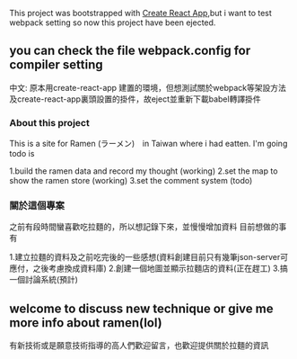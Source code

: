 This project was bootstrapped with [Create React App](https://github.com/facebook/create-react-app),but i want to test webpack setting
so now this project have been ejected.
## you can check the file webpack.config for compiler setting

中文: 原本用create-react-app 建置的環境，但想測試關於webpack等架設方法及create-react-app裏頭設置的掛件，故eject並重新下載babel轉譯掛件

### About this project 
This is a site for Ramen (ラーメン)　in Taiwan where i had eatten.
I'm going todo is 

1.build the ramen data and record my thought (working)
2.set the map to show the ramen store (working)
3.set the comment system (todo)

### 關於這個專案
之前有段時間蠻喜歡吃拉麵的，所以想記錄下來，並慢慢增加資料
目前想做的事有

1.建立拉麵的資料及之前吃完後的一些感想(資料創建目前只有幾筆json-server可應付，之後考慮換成資料庫)
2.創建一個地圖並顯示拉麵店的資料(正在趕工)
3.搞一個討論系統(預計)

## welcome to discuss new technique or give me more info about ramen(lol)

有新技術或是願意技術指導的高人們歡迎留言，也歡迎提供關於拉麵的資訊
